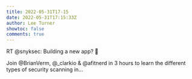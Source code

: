 ```yaml
---
title: 2022-05-31T17-15
date: 2022-05-31T17:15:33Z
author: Lee Turner
showtoc: false
comments: true
---
```


RT @snyksec: Building a new app? 🔨

Join @BrianVerm, @_clarkio &amp; @afitnerd in 3 hours to learn the different types of security scanning in…

